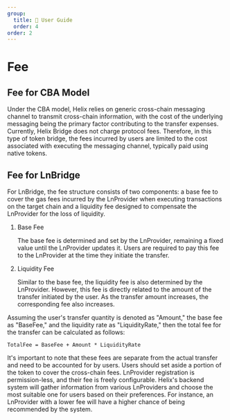 ```yaml
---
group:
  title: 🔹 User Guide
  order: 4
order: 2
---
```


# Fee

## Fee for CBA Model

Under the CBA model, Helix relies on generic cross-chain messaging channel to transmit cross-chain information, with the cost of the underlying messaging being the primary factor contributing to the transfer expenses. Currently, Helix Bridge does not charge protocol fees. Therefore, in this type of token bridge, the fees incurred by users are limited to the cost associated with executing the messaging channel, typically paid using native tokens.

## Fee for LnBridge

For LnBridge, the fee structure consists of two components: a base fee to cover the gas fees incurred by the LnProvider when executing transactions on the target chain and a liquidity fee designed to compensate the LnProvider for the loss of liquidity.

1. Base Fee

   The base fee is determined and set by the LnProvider, remaining a fixed value until the LnProvider updates it. Users are required to pay this fee to the LnProvider at the time they initiate the transfer.

2. Liquidity Fee

   Similar to the base fee, the liquidity fee is also determined by the LnProvider. However, this fee is directly related to the amount of the transfer initiated by the user. As the transfer amount increases, the corresponding fee also increases.

Assuming the user's transfer quantity is denoted as "Amount," the base fee as "BaseFee," and the liquidity rate as "LiquidityRate," then the total fee for the transfer can be calculated as follows:

```
TotalFee = BaseFee + Amount * LiquidityRate
```

It's important to note that these fees are separate from the actual transfer and need to be accounted for by users. Users should set aside a portion of the token to cover the cross-chain fees. LnProvider registration is permission-less, and their fee is freely configurable. Helix's backend system will gather information from various LnProviders and choose the most suitable one for users based on their preferences. For instance, an LnProvider with a lower fee will have a higher chance of being recommended by the system.
